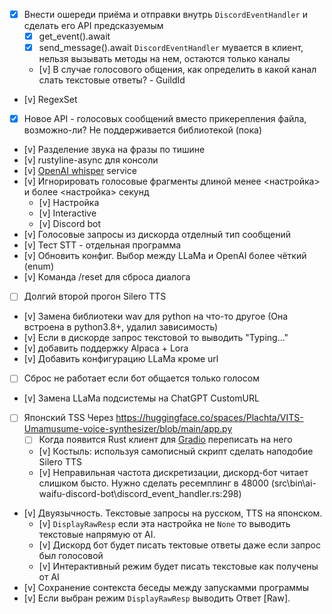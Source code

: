 * [x] Внести ошереди приёма и отправки внутрь `DiscordEventHandler` и сделать его API предсказуемым
    * [x] get_event().await
    * [x] send_message().await
        `DiscordEventHandler` мувается в клиент, нельзя вызывать методы на нем, остаются только каналы
    * [v] В случае голосового общения, как определить в какой канал слать текстовые ответы? - GuildId
* [v] RegexSet
* [x] Новое API - голосовых сообщений вместо прикерепления файла, возможно-ли?
    Не поддерживается библиотекой (пока)
* [v] Разделение звука на фразы по тишине
* [v] rustyline-async для консоли
* [v] [OpenAI whisper](https://github.com/openai/whisper) service
* [v] Игнорировать голосовые фрагменты длиной менее <настройка> и более <настройка> секунд
    * [v] Настройка
    * [v] Interactive
    * [v] Discord bot
* [v] Голосовые запросы из дискорда отделный тип сообщений
* [v] Тест STT - отдельная программа
* [v] Обновить конфиг. Выбор между LLaMa и OpenAI более чёткий (enum)
* [v] Команда /reset для сброса диалога
* [ ] Долгий второй прогон Silero TTS
* [v] Замена библиотеки wav для python на что-то другое (Она встроена в python3.8+, удалил зависимость)
* [v] Если в дискорде запрос текстовой то выводить "Typing..."
* [v] добавить поддержку Alpaca + Lora
* [v] Добавить конфигурацию LLaMa кроме url
* [ ] Сброс не работает если бот общается только голосом
* [v] Замена LLaMa подсистемы на ChatGPT CustomURL
* [ ] Японский TSS Через https://huggingface.co/spaces/Plachta/VITS-Umamusume-voice-synthesizer/blob/main/app.py
    * [ ] Когда появится Rust клиент для [Gradio](https://gradio.app/) переписать на него
    * [v] Костыль: используя самописный скрипт сделать наподобие Silero TTS
    * [v] Неправильная частота дискретизации, дискорд-бот читает слишком бысто. Нужно сделать ресемплинг в 48000 (src\bin\ai-waifu-discord-bot\discord_event_handler.rs:298)
* [v] Двуязычность. Текстовые запросы на русском, TTS на японском.
    * [v] `DisplayRawResp` если эта настройка не `None` то выводить текстовые напрямую от AI.
    * [v] Дискорд бот будет писать тектовые ответы даже если запрос был голосовой
    * [v] Интерактивный режим будет писать текстовые как получены от AI
* [v] Сохранение сонтекста беседы между запускамми программы
* [v] Если выбран режим `DisplayRawResp` выводить Ответ [Raw].